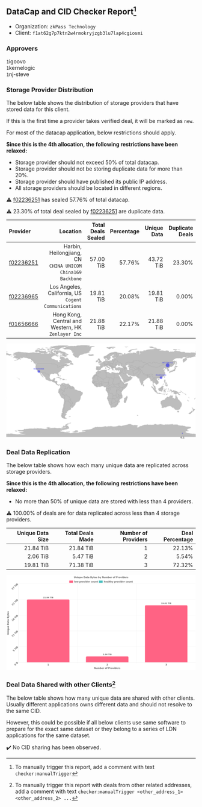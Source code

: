 ## DataCap and CID Checker Report[^1]
 - Organization: `zkPass Technology`
 - Client: `f1at62g7p7ktn2w4rmokryjzgb3lu7lap4cgiosmi`
### Approvers
`1`igoovo<br/>`1`kernelogic<br/>`1`nj-steve

### Storage Provider Distribution
The below table shows the distribution of storage providers that have stored data for this client.

If this is the first time a provider takes verified deal, it will be marked as `new`.

For most of the datacap application, below restrictions should apply.

**Since this is the 4th allocation, the following restrictions have been relaxed:**
 - Storage provider should not exceed 50% of total datacap.
 - Storage provider should not be storing duplicate data for more than 20%.
 - Storage provider should have published its public IP address.
 - All storage providers should be located in different regions.

⚠️ [f02236251](https://filfox.info/en/address/f02236251) has sealed 57.76% of total datacap.

⚠️ 23.30% of total deal sealed by [f02236251](https://filfox.info/en/address/f02236251) are duplicate data.

| Provider                                              |                                                      Location | Total Deals Sealed | Percentage | Unique Data | Duplicate Deals |
| :---------------------------------------------------- | ------------------------------------------------------------: | -----------------: | ---------: | ----------: | --------------: |
| [f02236251](https://filfox.info/en/address/f02236251) | Harbin, Heilongjiang, CN<br/>`CHINA UNICOM China169 Backbone` |          57.00 TiB |     57.76% |   43.72 TiB |          23.30% |
| [f02236965](https://filfox.info/en/address/f02236965) |       Los Angeles, California, US<br/>`Cogent Communications` |          19.81 TiB |     20.08% |   19.81 TiB |           0.00% |
| [f01656666](https://filfox.info/en/address/f01656666) |         Hong Kong, Central and Western, HK<br/>`Zenlayer Inc` |          21.88 TiB |     22.17% |   21.88 TiB |           0.00% |

<img src="https://raw.githubusercontent.com/data-preservation-programs/filplus-checker-assets/main/filecoin-project/filecoin-plus-large-datasets/issues/1074/1689483011023.png"/>

### Deal Data Replication
The below table shows how each many unique data are replicated across storage providers.


**Since this is the 4th allocation, the following restrictions have been relaxed:**
- No more than 50% of unique data are stored with less than 4 providers.

⚠️ 100.00% of deals are for data replicated across less than 4 storage providers.

| Unique Data Size | Total Deals Made | Number of Providers | Deal Percentage |
| ---------------: | ---------------: | ------------------: | --------------: |
|        21.84 TiB |        21.84 TiB |                   1 |          22.13% |
|         2.06 TiB |         5.47 TiB |                   2 |           5.54% |
|        19.81 TiB |        71.38 TiB |                   3 |          72.32% |

<img src="https://raw.githubusercontent.com/data-preservation-programs/filplus-checker-assets/main/filecoin-project/filecoin-plus-large-datasets/issues/1074/1689483011694.png"/>

### Deal Data Shared with other Clients[^3]
The below table shows how many unique data are shared with other clients.
Usually different applications owns different data and should not resolve to the same CID.

However, this could be possible if all below clients use same software to prepare for the exact same dataset or they belong to a series of LDN applications for the same dataset.

✔️ No CID sharing has been observed.

[^1]: To manually trigger this report, add a comment with text `checker:manualTrigger`

[^2]: Deals from those addresses are combined into this report as they are specified with `checker:manualTrigger`

[^3]: To manually trigger this report with deals from other related addresses, add a comment with text `checker:manualTrigger <other_address_1> <other_address_2> ...`
